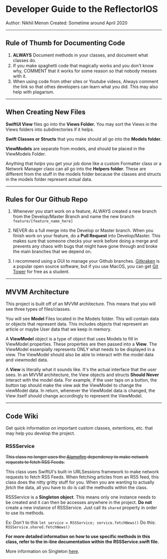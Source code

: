 #  Developer Guide to the ReflectorIOS
Author: Nikhil Menon
Created: Sometime around April 2020
_______________________________________________________________________________________



## Rule of Thumb for Documenting Code
1. __ALWAYS__ Document methods in your classes, and document what classes do.
2. If you make spaghetti code that magically works and you don't know why, COMMENT that it works for some reason so that nobody messes with it.
3. When using code from other sites or Youtube videos, Always comment the link so that othes developers can learn what you did. This may also help with plagarism.

_______________________________________________________________________________________

## When Creating New Files

**SwiftUI View** files go into the **Views Folder.** You may sort the Views in the Views folders into subdirectories if it helps.

**Swift Classes or Structs** that you make should all go into the **Models folder.**

**ViewModels** are separate from models, and should be placed in the ViewModels Folder.

Anything that *helps* you get your job done like a custom Formatter class or a Network Manager class can all go into the **Helpers folder**. These are different from the stuff
in the models folder because the classes and structs in the models folder represent actual data.

_______________________________________________________________________________________

## Rules for Our Github Repo

1. Whenever you start work on a feature, ALWAYS created a new branch from the Develop/Master Branch and name the new branch `feature/[feature_name_here]`

2. NEVER do a full merge into the Develop or Master branch. When you finish work on your feature, do a __Pull Request__  into Develop/Master. This makes sure that someone checks your work
    before doing a merge and prevents any chaos with bugs that might have gone through and broke the main branches that we depend on.
    
3. I recommend using a GUI to manage your Github branches. [Gitkraken](https://www.gitkraken.com/b) is a popular open source software, but if you use MacOS, you can get [Git Tower](https://www.git-tower.com/) for free as a student.


_______________________________________________________________________________________
## MVVM Architecture
This project is built off of an MVVM architecture. This means that you will see three types of files/classes.

You will see **Model** Files located in the Models folder. This will contain data or objects that represent data.
This includes objects that represent an article or maybe User data that we keep in memory.

A **ViewModel** object is a type of object that uses Models to fill in ViewModel properties. These properties are then passed into a **View**.
The ViewModel essenpially represents ONLY what needs to be displayed in a view. The ViewModel should also be able to interact with the model data and viewmodel data.

A **View** is literally what it sounds like. It's the actual interface that the user sees. In an MVVM architecture, the View objects and structs **Should Never** interact with the model data.
For example, if the user taps on a button, the button tap should make the view ask the ViewModel to change the viewModel data. In return, whenever the ViewModel data is changed, the View itself should change accordingly
to represent the ViewModel.
_______________________________________________________________________________________
## Code Wiki
Get quick information on important custom classes, extentions, etc. that may help you develop the project.



### RSSService
~~This class no longer uses the  [Alamofire](https://github.com/Alamofire/Alamofire) dependency to make network requests to fetch RSS Feeds.~~

This class uses SwiftUI's built-in URLSessions framework  to make network requests to fetch RSS Feeds.
When fetching articles from an RSS feed, this class does the nitty gritty stuff for you.
When you are wanting to actually *fetch* the data, all you have to do is call the methodts within the class.

RSSService is a **Singleton object**. This means only one instance needs to be created and it can then be accesses anywhere
in the project. **Do not** create a new instance of RSSService. Just call  its `shared` property in order to use its methods.

Ex: 
Don't to this `let service = RSSService; service.fetchNews()`
Do this: `RSSService.shared.fetchNews()`

**For more detailed information on how to use specific methods in this class, refer to the in-line documentation within the RSSService.swift file.**


More information on Singleton [here](https://cocoacasts.com/what-is-a-singleton-and-how-to-create-one-in-swift/).









